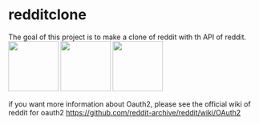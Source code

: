 # redditclone

The goal of this project is to make a clone of reddit with th API of reddit.
<img src="https://user-images.githubusercontent.com/74930501/152120628-a729f881-6985-48e5-b3bc-ba801cb0240c.png" width="100" height="100">
<img src="https://user-images.githubusercontent.com/74930501/152120710-c6feb7f1-77e1-4bbf-b9e8-15dca35a0cc7.png" width="100" height="100">
<img src="https://user-images.githubusercontent.com/74930501/152120589-06df41f7-dafa-4c06-a3d4-b25fac604a83.png" width="100" height="100">

if you want more information about Oauth2, please see the official wiki of reddit for oauth2
https://github.com/reddit-archive/reddit/wiki/OAuth2
